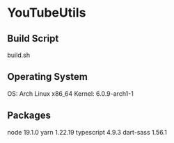 # YouTubeUtils

## Build Script

build.sh

## Operating System

OS: Arch Linux x86_64
Kernel: 6.0.9-arch1-1

## Packages

node 19.1.0
yarn 1.22.19
typescript 4.9.3
dart-sass 1.56.1
